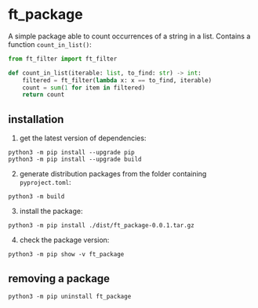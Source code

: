 # ft_package

A simple package able to count occurrences of a string in a list. Contains a function <code>count_in_list()</code>:
``` python
from ft_filter import ft_filter

def count_in_list(iterable: list, to_find: str) -> int:
	filtered = ft_filter(lambda x: x == to_find, iterable)
	count = sum(1 for item in filtered)
	return count
```
## installation
1. get the latest version of dependencies:
``` shell
python3 -m pip install --upgrade pip
python3 -m pip install --upgrade build
```
2. generate distribution packages from the folder containing <code>pyproject.toml</code>:
``` shell
python3 -m build
```
3. install the package:
``` shell
python3 -m pip install ./dist/ft_package-0.0.1.tar.gz
```
4. check the package version:
``` shell
python3 -m pip show -v ft_package
```

## removing a package
``` shell
python3 -m pip uninstall ft_package
```
